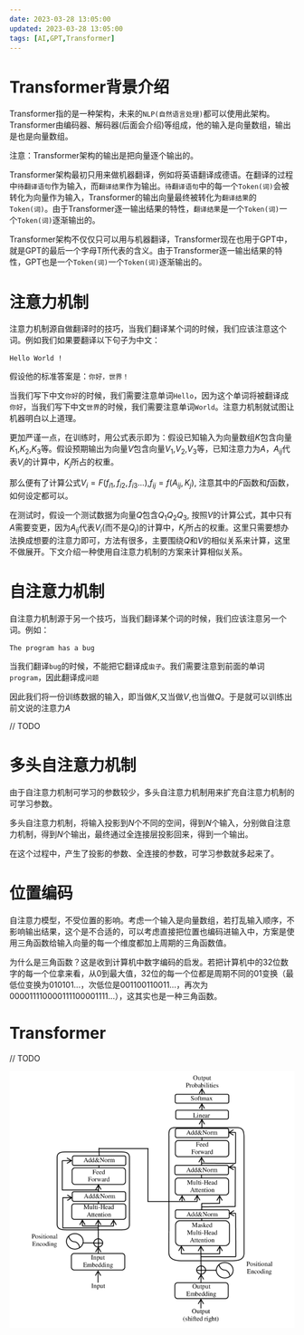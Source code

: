```yaml
---
date: 2023-03-28 13:05:00
updated: 2023-03-28 13:05:00
tags: [AI,GPT,Transformer]
---
```




# Transformer背景介绍

Transformer指的是一种架构，未来的`NLP(自然语言处理)`都可以使用此架构。Transformer由编码器、解码器(后面会介绍)等组成，他的输入是向量数组，输出是也是向量数组。

注意：Transformer架构的输出是把向量逐个输出的。

Transformer架构最初只用来做机器翻译，例如将英语翻译成德语。在翻译的过程中`待翻译语句`作为输入，而`翻译结果`作为输出。`待翻译语句`中的每一个`Token(词)`会被转化为向量作为输入，Transformer的输出向量最终被转化为`翻译结果`的`Token(词)`。由于Transformer逐一输出结果的特性，`翻译结果`是一个`Token(词)`一个`Token(词)`逐渐输出的。

Transformer架构不仅仅只可以用与机器翻译，Transformer现在也用于GPT中，就是GPT的最后一个字母T所代表的含义。由于Transformer逐一输出结果的特性，GPT也是一个`Token(词)`一个`Token(词)`逐渐输出的。



<!-- more -->



# 注意力机制

注意力机制源自做翻译时的技巧，当我们翻译某个词的时候，我们应该注意这个词。例如我们如果要翻译以下句子为中文：

```
Hello World !
```

假设他的标准答案是：`你好，世界！`

当我们写下中文`你好`的时候，我们需要注意单词`Hello`，因为这个单词将被翻译成`你好`，当我们写下中文`世界`的时候，我们需要注意单词`World`。注意力机制就试图让机器明白以上道理。

更加严谨一点，在训练时，用公式表示即为：假设已知输入为向量数组$K$包含向量$K_1$,$K_2$,$K_3$等。假设预期输出为向量$V$包含向量$V_1$,$V_2$,$V_3$等，已知注意力为$A$，$A_{ij}$代表$V_i$的计算中，$K_{j}$所占的权重。

那么便有了计算公式$V_i=F(f_{i1},f_{i2},f_{i3}...)$,$f_{ij}=f(A_{ij},K_{j})$, 注意其中的$F$函数和$f$函数，如何设定都可以。

在测试时，假设一个测试数据为向量$Q$包含$Q_1Q_2Q_3$, 按照$V$的计算公式，其中只有$A$需要变更，因为$A_{ij}$代表$V_i$(而不是$Q_i$)的计算中，$K_{j}$所占的权重。这里只需要想办法换成想要的注意力即可，方法有很多，主要围绕$Q$和$V$的相似关系来计算，这里不做展开。下文介绍一种使用自注意力机制的方案来计算相似关系。

# 自注意力机制

自注意力机制源于另一个技巧，当我们翻译某个词的时候，我们应该注意另一个词。例如：

```
The program has a bug
```

当我们翻译`bug`的时候，不能把它翻译成`虫子`。我们需要注意到前面的单词`program`，因此翻译成`问题`

因此我们将一份训练数据的输入，即当做$K$,又当做$V$,也当做$Q$。于是就可以训练出前文说的注意力$A$

// TODO

# 多头自注意力机制

由于自注意力机制可学习的参数较少，多头自注意力机制用来扩充自注意力机制的可学习参数。

多头自注意力机制，将输入投影到$N$个不同的空间，得到$N$个输入，分别做自注意力机制，得到$N$个输出，最终通过全连接层投影回来，得到一个输出。

在这个过程中，产生了投影的参数、全连接的参数，可学习参数就多起来了。



# 位置编码

自注意力模型，不受位置的影响。考虑一个输入是向量数组，若打乱输入顺序，不影响输出结果，这个是不合适的，可以考虑直接把位置也编码进输入中，方案是使用三角函数给输入向量的每一个维度都加上周期的三角函数值。

为什么是三角函数？这是收到计算机中数字编码的启发。若把计算机中的32位数字的每一个位拿来看，从0到最大值，32位的每一个位都是周期不同的01变换（最低位变换为010101...，次低位是001100110011...，再次为000011110000111100001111...），这其实也是一种三角函数。



# Transformer

// TODO

![x](The-Transformer-model-architecture.png)

















































